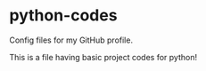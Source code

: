 # python-codes
Config files for my GitHub profile.

This is a file having basic project codes for python!

